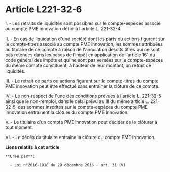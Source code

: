 # Article L221-32-6

I.  -  Les retraits de liquidités sont possibles sur le compte-espèces associé au compte PME innovation défini à l'article L.
221-32-4.

II.  -  En cas de liquidation d'une société dont les parts ou actions figurent sur le compte-titres associé au compte PME
innovation, les sommes attribuées au titulaire de ce compte à raison de l'annulation desdits titres qui ne sont pas retenues
dans les bases de l'impôt en application de l'article 161 du code général des impôts et qui ne sont pas versées sur le
compte-espèces du même compte constituent, à hauteur de leur montant, un retrait de liquidités.

III.  -  Le retrait de parts ou actions figurant sur le compte-titres du compte PME innovation peut être effectué sans
entraîner la clôture de ce compte.

IV.  -  Le non-respect de l'une des conditions prévues à l'article L. 221-32-5 ainsi que le non-remploi, dans le délai prévu
au III du même article L. 221-32-5, des sommes inscrites sur le compte-espèces du compte PME innovation entraînent la clôture
du compte PME innovation.

V.  -  Le titulaire d'un compte PME innovation peut décider de le clôturer à tout moment.

VI.  -  Le décès du titulaire entraîne la clôture du compte PME innovation.

**Liens relatifs à cet article**

	**Créé par**:

	  - Loi n°2016-1918 du 29 décembre 2016 - art. 31 (V)
